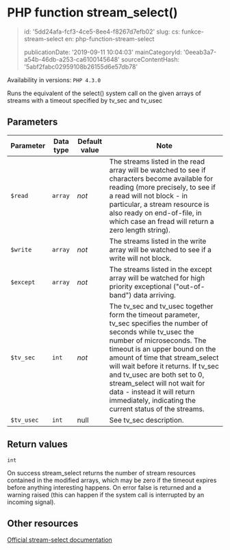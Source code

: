 PHP function stream_select()
============================

> id: '5dd24afa-fcf3-4ce5-8ee4-f8267d7efb02'
> slug:
> 	cs: funkce-stream-select
> 	en: php-function-stream-select
> 
> publicationDate: '2019-09-11 10:04:03'
> mainCategoryId: '0eeab3a7-a54b-46db-a253-ca6100145648'
> sourceContentHash: '5abf2fabc02959108b26155d6e57db78'

Availability in versions: `PHP 4.3.0`

Runs the equivalent of the select() system call on the given
arrays of streams with a timeout specified by tv_sec and tv_usec


Parameters
--------------

| Parameter | Data type | Default value | Note |
|-----|-----|-----|-----|
| `$read` | `array` | *not* | The streams listed in the read array will be watched to see if characters become available for reading (more precisely, to see if a read will not block - in particular, a stream resource is also ready on end-of-file, in which case an fread will return a zero length string). |
| `$write` | `array` | *not* | The streams listed in the write array will be watched to see if a write will not block. |
| `$except` | `array` | *not* | The streams listed in the except array will be watched for high priority exceptional ("out-of-band") data arriving. |
| `$tv_sec` | `int` | *not* | The tv_sec and tv_usec together form the timeout parameter, tv_sec specifies the number of seconds while tv_usec the number of microseconds. The timeout is an upper bound on the amount of time that stream_select will wait before it returns. If tv_sec and tv_usec are both set to 0, stream_select will not wait for data - instead it will return immediately, indicating the current status of the streams. |
| `$tv_usec` | `int` | null | See tv_sec description. |


Return values
----------------

`int`

On success stream_select returns the number of
stream resources contained in the modified arrays, which may be zero if
the timeout expires before anything interesting happens. On error false
is returned and a warning raised (this can happen if the system call is
interrupted by an incoming signal).

Other resources
------------

[Official stream-select documentation](https://www.php.net/manual/en/function.stream-select.php)
